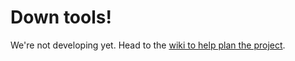 # Down tools!

We're not developing yet. Head to the [wiki to help plan the project](https://github.com/BarCampMelbourne/website-main/wiki).
